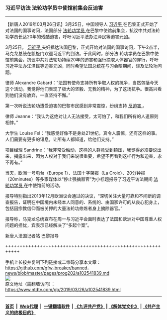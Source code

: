 ### 习近平访法 法轮功学员中使馆前集会反迫害
------------------------

<div class="post_content" itemprop="articleBody">
 <p>
  【新唐人2019年03月26日讯】3月25日，中国领导人
  <a href="https://www.ntdtv.com/gb/习近平.htm">
   习近平
  </a>
  在巴黎正式开始了对法国的国事访问，法国部分
  <a href="https://www.ntdtv.com/gb/法轮功学员.htm">
   法轮功学员
  </a>
  在巴黎中使馆前集会，抗议中共对法轮功学员长达20年的残酷迫害，呼吁习近平法办江泽民等迫害元凶。
 </p>
 <p>
  3月25日，
  <a href="https://www.ntdtv.com/gb/习近平.htm">
   习近平
  </a>
  夫妇抵达法国巴黎，正式开始对法国的国事访问，下午2点半，马克龙总统在凯旋门欢迎习近平的到访。于此同时，部分法 轮功学员在巴黎中使馆前集会，抗议中共对法轮功持续20年的迫害和强行摘取人体器官的罪行，呼吁习近平法办江泽民等迫害元凶，同时希望法国总统在与习会晤期间，谈及法轮功问题。
 </p>
 <p>
  律师 Alexandre Gabard：“法国有使命支持所有争取人权的抗争，当然包括今天这个活动。我觉得他们表现了极大的坚毅、无我的精神，为了这场抗争。很高兴看到他们没有放弃，一直坚持不懈。”
 </p>
 <p>
  第一次听说法轮功遭受迫害的巴黎市民感到非常震惊，纷纷支持
  <a href="https://www.ntdtv.com/gb/反迫害.htm">
   反迫害
  </a>
  。
 </p>
 <p>
  律师 Jeanne：“我认为这绝对让人无法接受，太可怕了，和我们所有的人道原则相悖。”
 </p>
 <p>
  大学生 Louise Fel：“我感觉好像不是身处21世纪，真令人震惊，还有这样的事。人们需要有更多的讯息，让所有人都知道，给他们支持。”
 </p>
 <p>
  项目经理 Sandrine：“我非常受触动，这样的人群竟受到镇压，我觉得必须要说出来，揭露出来，因为人权对于我们来说很重要，希望不再看到这样行为和迫害，永不再有。”
 </p>
 <p>
  当天，欧洲一号电台（Europe 1）、法国十字架报（La Croix）、20分钟报（20minutes）等多家媒体以“停止强摘器官”为小标题报导了习近平访法期间
  <a href="https://www.ntdtv.com/gb/法轮功学员.htm">
   法轮功学员
  </a>
  在中使馆前的活动。
 </p>
 <p>
  报导特别指出2013年12月欧洲议会通过的决议，“深切关注大量可靠和不间断的调查报告，证明在中国境内未经本人同意的、系统的、由国家许可的从良心犯身上，包括因宗教信仰而被关押的大量法轮功修炼者身上摘除器官。”
 </p>
 <p>
  报导称，马克龙总统宣布在周一与习近平会面时表达了法国和欧洲对中国尊重人权问题的担忧，宾表示已经解决了“多起个案”。
 </p>
 <p>
  新唐人法国记者站 巴黎报导
 </p>
 <div class="single_ad">
 </div>
</div>

+++++++++++++++++++++++++++++++++++++++++++++++++++++++++++<br/><br/>
手机上长按并复制下列链接或二维码分享本文章：<br/>
https://github.com/gfw-breaker/banned-news/blob/master/pages/prog202/a102541839.md <br/>
<a href='https://github.com/gfw-breaker/banned-news/blob/master/pages/prog202/a102541839.md'><img src='https://github.com/gfw-breaker/banned-news/blob/master/pages/prog202/a102541839.md.png'/></a> <br/>
原文地址（需翻墙访问）：https://www.ntdtv.com/gb/2019/03/26/a102541839.html


------------------------
#### [首页](https://github.com/gfw-breaker/banned-news/blob/master/README.md) &nbsp;|&nbsp; [Web代理](https://github.com/labour-camp/helloworld) &nbsp;|&nbsp; [一键翻墙软件](https://github.com/gfw-breaker/nogfw/blob/master/README.md) &nbsp;| [《九评共产党》](https://github.com/gfw-breaker/9ping.md/blob/master/README.md#九评之一评共产党是什么) | [《解体党文化》](https://github.com/gfw-breaker/jtdwh.md/blob/master/README.md) | [《共产主义的终极目的》](https://github.com/gfw-breaker/gczydzjmd.md/blob/master/README.md)

